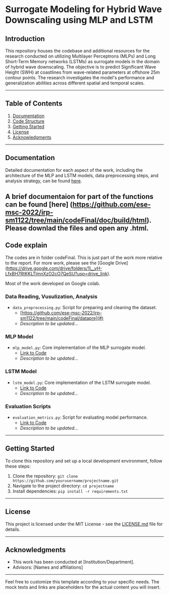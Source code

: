 # Surrogate Modeling for Hybrid Wave Downscaling using MLP and LSTM

## Introduction

This repository houses the codebase and additional resources for the research conducted on utilizing Multilayer Perceptrons (MLPs) and Long Short-Term Memory networks (LSTMs) as surrogate models in the domain of hybrid wave downscaling. The objective is to predict Significant Wave Height (SWH) at coastlines from wave-related parameters at offshore 25m contour points. The research investigates the model's performance and generalization abilities across different spatial and temporal scales.

---

## Table of Contents

1. [Documentation](#documentation)
2. [Code Structure](#code-structure)
3. [Getting Started](#getting-started)
4. [License](#license)
5. [Acknowledgments](#acknowledgments)

---

## Documentation

Detailed documentation for each aspect of the work, including the architecture of the MLP and LSTM models, data preprocessing steps, and analysis strategy, can be found [here](https://github.com/ese-msc-2022/irp-sm1122/blob/main/reports/sm1122-finalreport.pdf).

A brief documentaion for part of the functions can be found [here] (https://github.com/ese-msc-2022/irp-sm1122/tree/main/codeFinal/doc/build/html). Please downlad the files and open any .html.
---

## Code explain

The codes are in folder codeFinal. This is just part of the work more relative to the report. For more work, please see the [Google Drive] (https://drive.google.com/drive/folders/1l__vH-LfxBH7RtKKLTlmnXzO2cO7QeSU?usp=drive_link).

Most of the work developed on Google colab.

### Data Reading, Vusulization, Analysis
- `data_preprocessing.py`: Script for preparing and cleaning the dataset.
  - [https://github.com/ese-msc-2022/irp-sm1122/tree/main/codeFinal/datapre](#)
  - _Description to be updated..._

### MLP Model
- `mlp_model.py`: Core implementation of the MLP surrogate model.
  - [Link to Code](#)
  - _Description to be updated..._

### LSTM Model
- `lstm_model.py`: Core implementation of the LSTM surrogate model.
  - [Link to Code](#)
  - _Description to be updated..._

### Evaluation Scripts
- `evaluation_metrics.py`: Script for evaluating model performance.
  - [Link to Code](#)
  - _Description to be updated..._

---

## Getting Started

To clone this repository and set up a local development environment, follow these steps:

1. Clone the repository: `git clone https://github.com/yourusername/projectname.git`
2. Navigate to the project directory: `cd projectname`
3. Install dependencies: `pip install -r requirements.txt`

---

## License

This project is licensed under the MIT License - see the [LICENSE.md](LICENSE.md) file for details.

---

## Acknowledgments

- This work has been conducted at [Institution/Department].
- Advisors: [Names and affiliations]

---

Feel free to customize this template according to your specific needs. The mock texts and links are placeholders for the actual content you will insert.
